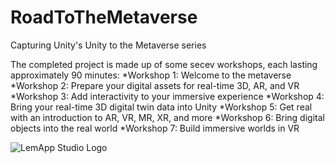# RoadToTheMetaverse
Capturing Unity's Unity to the Metaverse series


   The completed project is made up of some secev workshops, each lasting approximately 90 minutes:
    *Workshop 1: Welcome to the metaverse
    *Workshop 2: Prepare your digital assets for real-time 3D, AR, and VR
    *Workshop 3: Add interactivity to your immersive experience
    *Workshop 4: Bring your real-time 3D digital twin data into Unity
    *Workshop 5: Get real with an introduction to AR, VR, MR, XR, and more
    *Workshop 6: Bring digital objects into the real world
    *Workshop 7: Build immersive worlds in VR



![LemApp Studio Logo](http://www.lemapperson.name/wp-content/uploads/2021/10/LemAppStudio_black_sm.png "LemApp Studio Logo")
